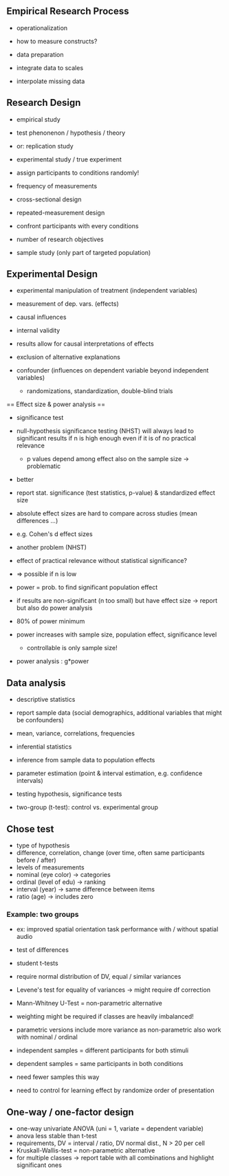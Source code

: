 ## Empirical Research Process

* operationalization
 * how to measure constructs?

* data preparation
 * integrate data to scales
 * interpolate missing data

## Research Design

* empirical study
 * test phenonenon / hypothesis / theory
 * or: replication study
* experimental study / true experiment
 * assign participants to conditions randomly!
* frequency of measurements
 * cross-sectional design
 * repeated-measurement design
  * confront participants with every conditions

* number of research objectives
 * sample study (only part of targeted population)

## Experimental Design

* experimental manipulation of treatment (independent variables)
* measurement of dep. vars. (effects)

* causal influences
 * internal validity
  * results allow for causal interpretations of effects
  * exclusion of alternative explanations
  * confounder (influences on dependent variable beyond independent variables)
     * randomizations, standardization, double-blind trials

== Effect size & power analysis ==

* significance test
 * null-hypothesis significance testing (NHST) will always lead to significant results
if n is high enough even if it is of no practical relevance
   * p values depend among effect also on the sample size -> problematic
* better
 * report stat. significance (test statistics, p-value) & standardized effect size
 * absolute effect sizes are hard to compare across studies (mean differences ...)
 * e.g. Cohen's d effect sizes

* another problem (NHST)
 * effect of practical relevance without statistical significance?
 * => possible if n is low
 * power = prob. to find significant population effect
 * if results are non-significant (n too small) but have effect size -> report but also do power analysis
* 80% of power minimum
 * power increases with sample size, population effect, significance level
   * controllable is only sample size!
* power analysis : g*power

## Data analysis

* descriptive statistics
 * report sample data (social demographics, additional variables that might be confounders)
 * mean, variance, correlations, frequencies
* inferential statistics
 * inference from sample data to population effects
 * parameter estimation (point & interval estimation, e.g. confidence intervals)
 * testing hypothesis, significance tests

* two-group (t-test): control vs. experimental group

## Chose test

* type of hypothesis
 * difference, correlation, change (over time, often same participants before / after)
* levels of measurements
 * nominal (eye color) -> categories
 * ordinal (level of edu) -> ranking
 * interval (year) -> same difference between items
 * ratio (age) -> includes zero

### Example: two groups
* ex: improved spatial orientation task performance with / without spatial audio
* test of differences
* student t-tests
 * require normal distribution of DV, equal / similar variances
 * Levene's test for equality of variances -> might require df correction
* Mann-Whitney U-Test = non-parametric alternative
* weighting might be required if classes are heavily imbalanced!

* parametric versions include more variance as non-parametric also work with nominal / ordinal

* independent samples = different participants for both stimuli
* dependent samples = same participants in both conditions
 * need fewer samples this way
 * need to control for learning effect by randomize order of presentation

## One-way / one-factor design

* one-way univariate ANOVA (uni = 1, variate = dependent variable)
 * anova less stable than t-test
 * requirements, DV = interval / ratio, DV normal dist., N > 20 per cell
 * Kruskall-Wallis-test = non-parametric alternative
* for multiple classes -> report table with all combinations and highlight significant ones
